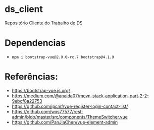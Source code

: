 # ds_client
Repositório Cliente do Trabalho de DS

# Dependencias
 - `npm i bootstrap-vue@2.0.0-rc.7 bootstrap@4.1.0`

# Referências:
 - https://bootstrap-vue.js.org/
 - https://medium.com/@anaida07/mevn-stack-application-part-2-2-9ebcf8a22753
 - https://github.com/jpcmf/vue-register-login-contact-list/
 - https://github.com/wxs77577/rest-admin/blob/master/src/components/ThemeSwitcher.vue
 - https://github.com/PanJiaChen/vue-element-admin
